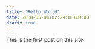 ```yaml
---
title: "Hello World"
date: 2018-05-04T02:29:01+08:00
draft: true
---
```


This is the first post on this site.
